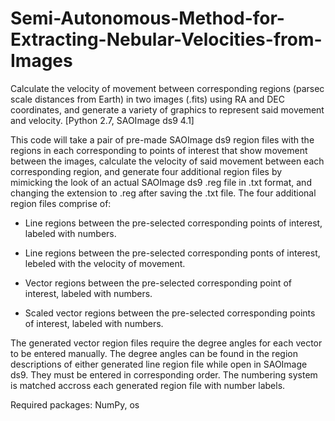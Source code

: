 # Semi-Autonomous-Method-for-Extracting-Nebular-Velocities-from-Images
Calculate the velocity of movement between corresponding regions (parsec scale distances from Earth) in two images (.fits) using RA and DEC coordinates, and generate a variety of graphics to represent said movement and velocity. [Python 2.7, SAOImage ds9 4.1]


This code will take a pair of pre-made SAOImage ds9 region files with the regions in each corresponding to points of interest that show movement between the images, calculate the velocity of said movement between each corresponding region, and generate four additional region files by mimicking the look of an actual SAOImage ds9 .reg file in .txt format, and changing the extension to .reg after saving the .txt file. 
The four additional region files comprise of:

 - Line regions between the pre-selected corresponding points of interest, labeled with numbers.
  
 - Line regions between the pre-selected corresponding ponts of interest, lebeled with the velocity of movement.
  
 - Vector regions between the pre-selected corresponding point of interest, labeled with numbers.
  
 - Scaled vector regions between the pre-selected corresponding points of interest, labeled with numbers.  
  
The generated vector region files require the degree angles for each vector to be entered manually. The degree angles can be found in the region descriptions of either generated line region file while open in SAOImage ds9. They must be entered in corresponding order. The numbering system is matched accross each generated region file with number labels.


Required packages: NumPy, os
